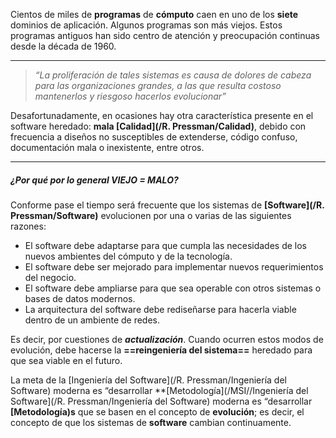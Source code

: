 Cientos de miles de **programas** de **cómputo** caen en uno de los **siete** dominios de aplicación. Algunos programas son más viejos. Estos programas antiguos han sido centro de atención y preocupación continuas desde la década de 1960.
****
> _“La proliferación de tales sistemas es causa de dolores de cabeza para las organizaciones grandes, a las que resulta costoso mantenerlos y riesgoso hacerlos evolucionar”_

Desafortunadamente, en ocasiones hay otra característica presente en el software heredado: **mala [Calidad](/R. Pressman/Calidad)**, debido con frecuencia a diseños no susceptibles de extenderse, código confuso, documentación mala o inexistente, entre otros.
****
##### **¿Por qué por lo general VIEJO $=$ MALO?**
Conforme pase el tiempo será frecuente que los sistemas de **[Software](/R. Pressman/Software)** evolucionen por una o varias de las siguientes razones:

- El software debe adaptarse para que cumpla las necesidades de los nuevos ambientes del cómputo y de la tecnología.
- El software debe ser mejorado para implementar nuevos requerimientos del negocio.
- El software debe ampliarse para que sea operable con otros sistemas o bases de datos modernos. 
- La arquitectura del software debe rediseñarse para hacerla viable dentro de un ambiente de redes.

Es decir, por cuestiones de ***actualización***.
	Cuando ocurren estos modos de evolución, debe hacerse la **==reingeniería del sistema==** heredado para que sea viable en el futuro. 

La meta de la [Ingeniería del Software](/R. Pressman/Ingeniería del Software) moderna es “desarrollar **[Metodología](/MSI//Ingeniería del Software](/R. Pressman/Ingeniería del Software) moderna es “desarrollar **[Metodología)s** que se basen en el concepto de **evolución**; es decir, el concepto de que los sistemas de **software** cambian continuamente.
